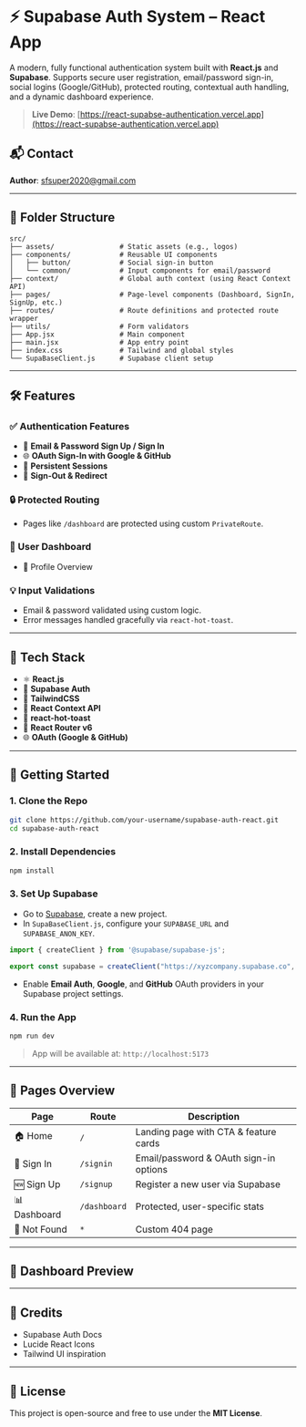 # ⚡ Supabase Auth System – React App

A modern, fully functional authentication system built with **React.js** and **Supabase**. Supports secure user registration, email/password sign-in, social logins (Google/GitHub), protected routing, contextual auth handling, and a dynamic dashboard experience.

> **Live Demo**: [https://react-supabse-authentication.vercel.app](https://react-supabse-authentication.vercel.app)

## 📬 Contact

**Author**: [sfsuper2020@gmail.com](mailto:sfsuper2020@gmail.com)

---

## 📂 Folder Structure

```
src/
├── assets/                # Static assets (e.g., logos)
├── components/            # Reusable UI components
│   ├── button/            # Social sign-in button
│   └── common/            # Input components for email/password
├── context/               # Global auth context (using React Context API)
├── pages/                 # Page-level components (Dashboard, SignIn, SignUp, etc.)
├── routes/                # Route definitions and protected route wrapper
├── utils/                 # Form validators
├── App.jsx                # Main component
├── main.jsx               # App entry point
├── index.css              # Tailwind and global styles
└── SupaBaseClient.js      # Supabase client setup
```

---

## 🛠️ Features

### ✅ Authentication Features

* 🔐 **Email & Password Sign Up / Sign In**
* 🌐 **OAuth Sign-In with Google & GitHub**
* 🔄 **Persistent Sessions**
* 🚪 **Sign-Out & Redirect**

### 🔒 Protected Routing

* Pages like `/dashboard` are protected using custom `PrivateRoute`.

### 🌟 User Dashboard

* 👤 Profile Overview
<!-- * 🕵️ Security Insights
* 📊 Recent Activity Log
* 🎛 Toggleable Settings (2FA, Notifications) -->

### 💡 Input Validations

* Email & password validated using custom logic.
* Error messages handled gracefully via `react-hot-toast`.

---

## 🧪 Tech Stack

* ⚛ **React.js**
* 🦾 **Supabase Auth**
* 🎨 **TailwindCSS**
* 🧠 **React Context API**
* 🔔 **react-hot-toast**
* 🧭 **React Router v6**
* 🌐 **OAuth (Google & GitHub)**

---

## 🚀 Getting Started

### 1. Clone the Repo

```bash
git clone https://github.com/your-username/supabase-auth-react.git
cd supabase-auth-react
```

### 2. Install Dependencies

```bash
npm install
```

### 3. Set Up Supabase

* Go to [Supabase](https://supabase.com/), create a new project.
* In `SupaBaseClient.js`, configure your `SUPABASE_URL` and `SUPABASE_ANON_KEY`.

```js
import { createClient } from '@supabase/supabase-js';

export const supabase = createClient("https://xyzcompany.supabase.co", "public-anon-key");
```

* Enable **Email Auth**, **Google**, and **GitHub** OAuth providers in your Supabase project settings.

### 4. Run the App

```bash
npm run dev
```

> App will be available at: `http://localhost:5173`

---

## 🧩 Pages Overview

| Page         | Route        | Description                               |
| ------------ | ------------ | ----------------------------------------- |
| 🏠 Home      | `/`          | Landing page with CTA & feature cards     |
| 🔐 Sign In   | `/signin`    | Email/password & OAuth sign-in options    |
| 🆕 Sign Up   | `/signup`    | Register a new user via Supabase          |
| 📊 Dashboard | `/dashboard` | Protected, user-specific stats  |
| 🚫 Not Found | `*`          | Custom 404 page                           |

---

## 📸 Dashboard Preview
<!-- 
* Security Overview with animated progress bar
* Profile Info (editable)
* Activity Logs with location/device
* Toggleable 2FA & Notifications -->

---

## 🙌 Credits

* Supabase Auth Docs
* Lucide React Icons
* Tailwind UI inspiration

---

## 🧾 License

This project is open-source and free to use under the **MIT License**.


